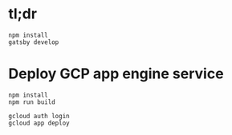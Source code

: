 # tl;dr

    npm install
    gatsby develop
    
# Deploy GCP app engine service

    npm install
    npm run build
    
    gcloud auth login
    gcloud app deploy
    
    
    